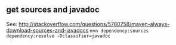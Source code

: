 ## get sources and javadoc

See: http://stackoverflow.com/questions/5780758/maven-always-download-sources-and-javadocs
``mvn dependency:sources dependency:resolve -Dclassifier=javadoc``




